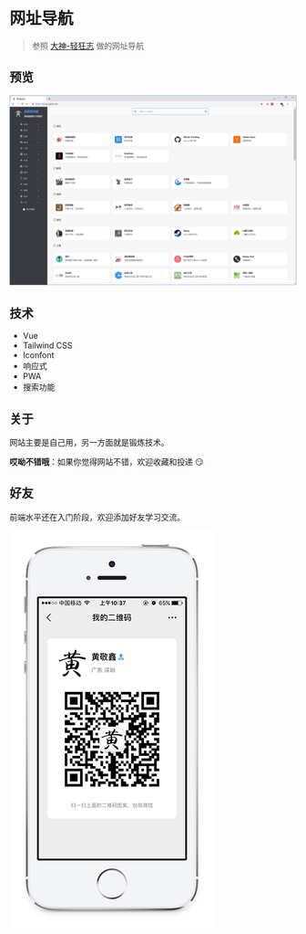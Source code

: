 # 网址导航

> 参照 [大神-轻狂志](http://www.duoluole.com) 做的网址导航

## 预览

[![screenshot-site](./image/screenshot/site.png)](https://www.hjx24.com)

## 技术

- Vue
- Tailwind CSS
- Iconfont
- 响应式
- PWA 
- 搜索功能

## 关于

网站主要是自己用，另一方面就是锻炼技术。

**哎呦不错哦**：如果你觉得网站不错，欢迎收藏和投递 :smirk:

## 好友

前端水平还在入门阶段，欢迎添加好友学习交流。

![qrcode](./image/about/qrcode.png)
